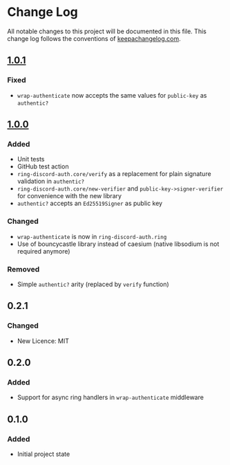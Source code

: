 # Change Log
All notable changes to this project will be documented in this file. This change log follows the conventions of [keepachangelog.com](http://keepachangelog.com/).

## [1.0.1]
### Fixed
- `wrap-authenticate` now accepts the same values for `public-key` as `authentic?`

## [1.0.0]
### Added
- Unit tests
- GitHub test action
- `ring-discord-auth.core/verify` as a replacement for plain signature validation in `authentic?`
- `ring-discord-auth.core/new-verifier` and `public-key->signer-verifier` for convenience with the new library
- `authentic?` accepts an `Ed25519Signer` as public key

### Changed
- `wrap-authenticate` is now in `ring-discord-auth.ring`
- Use of bouncycastle library instead of caesium (native libsodium is not required anymore)

### Removed
- Simple `authentic?` arity (replaced by `verify` function)

## 0.2.1
### Changed
- New Licence: MIT

## 0.2.0
### Added 
- Support for async ring handlers in `wrap-authenticate` middleware

## 0.1.0
### Added
- Initial project state

[1.0.0]: https://github.com/JohnnyJayJay/ring-discord-auth/tree/1.0.0
[1.0.1]: https://github.com/JohnnyJayJay/ring-discord-auth/tree/1.0.1
[Unreleased]: https://github.com/JohnnyJayJay/ring-discord-auth/tree/develop
